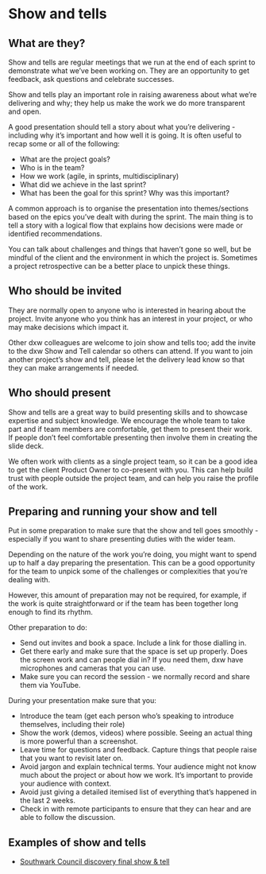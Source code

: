 # Show and tells

## What are they? 
Show and tells are regular meetings that we run at the end of each sprint to demonstrate what we’ve been working on. They are an opportunity to get feedback, ask questions and celebrate successes.

Show and tells play an important role in raising awareness about what we’re delivering and why; they help us make the work we do more transparent and open. 

A good presentation should tell a story about what you’re delivering - including why it’s important and how well it is going.  It is often useful to recap some or all of the following:
- What are the project goals? 
- Who is in the team?
- How we work (agile, in sprints, multidisciplinary)
- What did we achieve in the last sprint?
- What has been the goal for this sprint? Why was this important?

A common approach is to organise the presentation into themes/sections based on the epics you’ve dealt with during the sprint. The main thing is to tell a story with a logical flow that explains how decisions were made or identified recommendations.

You can talk about challenges and things that haven’t gone so well, but be mindful of the client and the environment in which the project is. Sometimes a project retrospective can be a better place to unpick these things. 


## Who should be invited 
They are normally open to anyone who is interested in hearing about the project. Invite anyone who you think has an interest in your project, or who may make decisions which impact it.

Other dxw colleagues are welcome to join show and tells too; add the invite to the dxw Show and Tell calendar so others can attend. If you want to join another project’s show and tell, please let the delivery lead know so that they can make arrangements if needed. 

## Who should present
Show and tells are a great way to build presenting skills and to showcase expertise and subject knowledge. We encourage the whole team to take part and if team members are comfortable, get them to present their work. If people don’t feel comfortable presenting then involve them in creating the slide deck. 

We often work with clients as a single project team, so it can be a good idea to get the client Product Owner to co-present with you. This can help build trust with people outside the project team, and can help you raise the profile of the work.

## Preparing and running your show and tell
Put in some preparation to make sure that the show and tell goes smoothly - especially if you want to share presenting duties with the wider team. 

Depending on the nature of the work you’re doing, you might want to spend up to half a day preparing the presentation. This can be a good opportunity for the team to unpick some of the challenges or complexities that you’re dealing with.

However, this amount of preparation may not be required, for example, if the work is quite straightforward or if the team has been together long enough to find its rhythm. 

Other preparation to do:
- Send out invites and book a space. Include a link for those dialling in.
- Get there early and make sure that the space is set up properly. Does the screen work and can people dial in? If you need them, dxw have microphones and cameras that you can use.
- Make sure you can record the session - we normally record and share them via YouTube. 

During your presentation make sure that you:
- Introduce the team (get each person who’s speaking to introduce themselves, including their role)
- Show the work (demos, videos) where possible. Seeing an actual thing is more powerful than a screenshot.
- Leave time for questions and feedback. Capture things that people raise that you want to revisit later on.  
- Avoid jargon and explain technical terms. Your audience might not know much about the project or about how we work. It’s important to provide your audience with context.
- Avoid just giving a detailed itemised list of everything that’s happened in the last 2 weeks.
- Check in with remote participants to ensure that they can hear and are able to follow the discussion.

## Examples of show and tells 
- [Southwark Council discovery final show & tell](https://docs.google.com/presentation/d/1zOX1Kfe_SVzf5fnIANroXPhgUlOd6gEtatg2kJkMVc0/edit#slide=id.g5fe190064c_6_403)
